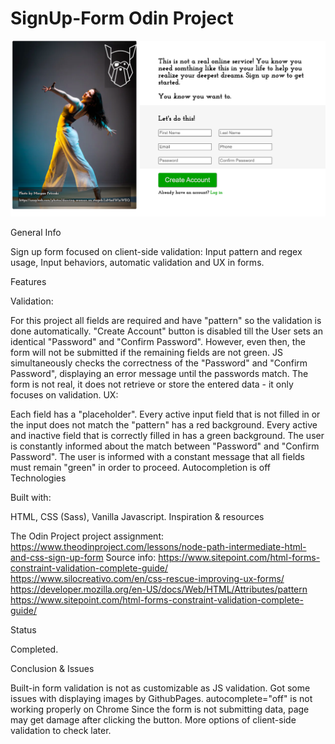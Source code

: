 # SignUp-Form Odin Project

<img src="assets/Website Preview.png" alt="website preview image">

General Info

Sign up form focused on client-side validation: Input pattern and regex usage, Input behaviors, automatic validation and UX in forms.

Features

Validation:

For this project all fields are required and have "pattern" so the validation is done automatically.
"Create Account" button is disabled till the User sets an identical "Password" and "Confirm Password". However, even then, the form will not be submitted if the remaining fields are not green.
JS simultaneously checks the correctness of the "Password" and "Confirm Password", displaying an error message until the passwords match.
The form is not real, it does not retrieve or store the entered data - it only focuses on validation.
UX:

Each field has a "placeholder".
Every active input field that is not filled in or the input does not match the "pattern" has a red background.
Every active and inactive field that is correctly filled in has a green background.
The user is constantly informed about the match between "Password" and "Confirm Password".
The user is informed with a constant message that all fields must remain "green" in order to proceed.
Autocompletion is off
Technologies

Built with:

HTML,
CSS (Sass),
Vanilla Javascript.
Inspiration & resources

The Odin Project project assignment: https://www.theodinproject.com/lessons/node-path-intermediate-html-and-css-sign-up-form Source info: https://www.sitepoint.com/html-forms-constraint-validation-complete-guide/ https://www.silocreativo.com/en/css-rescue-improving-ux-forms/ https://developer.mozilla.org/en-US/docs/Web/HTML/Attributes/pattern https://www.sitepoint.com/html-forms-constraint-validation-complete-guide/

Status

Completed.

Conclusion & Issues

Built-in form validation is not as customizable as JS validation.
Got some issues with displaying images by GithubPages.
autocomplete="off" is not working properly on Chrome
Since the form is not submitting data, page may get damage after clicking the button.
More options of client-side validation to check later.
